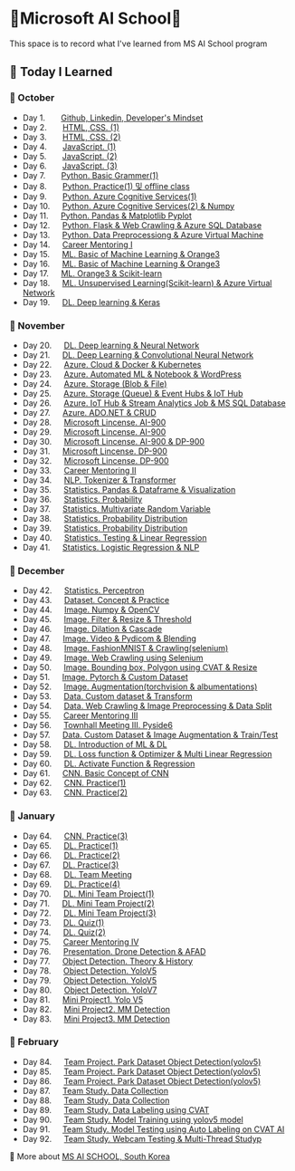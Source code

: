 # :school:Microsoft AI School:school:
This space is to record what I've learned from MS AI School program

## :memo: Today I Learned 
### :apple: October
- Day 1.  [Github, Linkedin, Developer's Mindset](https://github.com/yeoiksu/Microsoft-AI-School/tree/main/2022.10/10.04_d01_github_linkedln)
- Day 2.  [HTML, CSS. (1)](https://github.com/yeoiksu/Microsoft-AI-School/tree/main/2022.10/10.05_d02_html)
- Day 3.  [HTML, CSS. (2)](https://github.com/yeoiksu/Microsoft-AI-School/tree/main/2022.10/10.06_d03_css) 
- Day 4.  [JavaScript. (1)](https://github.com/yeoiksu/Microsoft-AI-School/tree/main/2022.10/10.07_d04_javascript) 
- Day 5.  [JavaScript. (2)](https://github.com/yeoiksu/Microsoft-AI-School/tree/main/2022.10/10.11_d05_javascript) 
- Day 6.  [JavaScript. (3)](https://github.com/yeoiksu/Microsoft-AI-School/tree/main/2022.10/10.12_d06_javascript) 
- Day 7.  [Python. Basic Grammer(1)](https://github.com/yeoiksu/Microsoft-AI-School/tree/main/2022.10/10.13_d07_python) 
- Day 8.  [Python. Practice(1)  및 offline class](https://github.com/yeoiksu/Microsoft-AI-School/tree/main/2022.10/10.14_d08_python)
- Day 9.  [Python. Azure Cognitive Services(1)](https://github.com/yeoiksu/Microsoft-AI-School/tree/main/2022.10/10.17_d09_azure)
- Day 10. &nbsp;&nbsp;[Python. Azure Cognitive Services(2) & Numpy](https://github.com/yeoiksu/Microsoft-AI-School/tree/main/2022.10/10.18_d10_azure)
- Day 11. &nbsp;&nbsp;[Python. Pandas & Matplotlib Pyplot](https://github.com/yeoiksu/Microsoft-AI-School/tree/main/2022.10/10.19_d11_pandas)
- Day 12. &nbsp;&nbsp;[Python. Flask & Web Crawling & Azure SQL Database](https://github.com/yeoiksu/Microsoft-AI-School/tree/main/2022.10/10.20_d12_webcrawling_database)
- Day 13. &nbsp;&nbsp;[Python. Data Preprocessiong & Azure Virtual Machine](https://github.com/yeoiksu/Microsoft-AI-School/tree/main/2022.10/10.21_d13_data_preprocessing)
- Day 14. &nbsp;&nbsp;[Career Mentoring I](https://github.com/yeoiksu/Microsoft-AI-School/tree/main/2022.10/10.24_d14_career_mentoring_1)
- Day 15. &nbsp;&nbsp;[ML. Basic of Machine Learning &  Orange3](https://github.com/yeoiksu/Microsoft-AI-School/tree/main/2022.10/10.25_d15_townhall_meeting_1)
- Day 16. &nbsp;&nbsp;[ML. Basic of Machine Learning &  Orange3](https://github.com/yeoiksu/Microsoft-AI-School/tree/main/2022.10/10.26_d16_machine_learning)
- Day 17. &nbsp;&nbsp;[ML. Orange3 & Scikit-learn](https://github.com/yeoiksu/Microsoft-AI-School/tree/main/2022.10/10.27_d17_machine_learning)
- Day 18. &nbsp;&nbsp;[ML. Unsupervised Learning(Scikit-learn) & Azure Virtual Network](https://github.com/yeoiksu/Microsoft-AI-School/tree/main/2022.10/10.28_d18_machine_learning)
- Day 19. &nbsp;&nbsp;[DL. Deep learning & Keras](https://github.com/yeoiksu/Microsoft-AI-School/tree/main/2022.10/10.31_d19_deep_learning)

### :lemon: November
- Day 20. &nbsp;&nbsp;[DL. Deep learning & Neural Network](https://github.com/yeoiksu/Microsoft-AI-School/tree/main/2022.11/11.01_d20_deep_learning)
- Day 21. &nbsp;&nbsp;[DL. Deep Learning & Convolutional Neural Network](https://github.com/yeoiksu/Microsoft-AI-School/tree/main/2022.11/11.02_d21_deep_learning)
- Day 22. &nbsp;&nbsp;[Azure. Cloud & Docker & Kubernetes](https://github.com/yeoiksu/Microsoft-AI-School/tree/main/2022.11/11.03_d22_cloud)
- Day 23. &nbsp;&nbsp;[Azure. Automated ML & Notebook & WordPress](https://github.com/yeoiksu/Microsoft-AI-School/tree/main/2022.11/11.04_d23_azure)
- Day 24. &nbsp;&nbsp;[Azure. Storage (Blob & File)](https://github.com/yeoiksu/Microsoft-AI-School/tree/main/2022.11/11.07_d24_azure)
- Day 25. &nbsp;&nbsp;[Azure. Storage (Queue) & Event Hubs & IoT Hub ](https://github.com/yeoiksu/Microsoft-AI-School/tree/main/2022.11/11.08_d25_azure)
- Day 26. &nbsp;&nbsp;[Azure. IoT Hub & Stream Analytics Job & MS SQL Database](https://github.com/yeoiksu/Microsoft-AI-School/tree/main/2022.11/11.09_d26_azure)
- Day 27. &nbsp;&nbsp;[Azure. ADO.NET & CRUD](https://github.com/yeoiksu/Microsoft-AI-School/tree/main/2022.11/11.10_d27_azure)
- Day 28. &nbsp;&nbsp;[Microsoft Lincense. AI-900](https://github.com/yeoiksu/Microsoft-AI-School/tree/main/2022.11/11.11_d28_ms_lincense)
- Day 29. &nbsp;&nbsp;[Microsoft Lincense. AI-900](https://github.com/yeoiksu/Microsoft-AI-School/tree/main/2022.11/11.14_d29_ms_lincense)
- Day 30. &nbsp;&nbsp;[Microsoft Lincense. AI-900 & DP-900](https://github.com/yeoiksu/Microsoft-AI-School/tree/main/2022.11/11.15_d30_ms_lincense)
- Day 31. &nbsp;&nbsp;[Microsoft Lincense. DP-900](https://github.com/yeoiksu/Microsoft-AI-School/tree/main/2022.11/11.16_d31_ms_lincense)
- Day 32. &nbsp;&nbsp;[Microsoft Lincense. DP-900](https://github.com/yeoiksu/Microsoft-AI-School/tree/main/2022.11/11.17_d32_ms_lincense)
- Day 33. &nbsp;&nbsp;[Career Mentoring II](https://github.com/yeoiksu/Microsoft-AI-School/tree/main/2022.11/11.18_d33_career_mentoring_2)
- Day 34. &nbsp;&nbsp;[NLP. Tokenizer & Transformer](https://github.com/yeoiksu/Microsoft-AI-School/tree/main/2022.11/11.21_d34_townhall_meeting_2)
- Day 35. &nbsp;&nbsp;[Statistics. Pandas & Dataframe & Visualization](https://github.com/yeoiksu/Microsoft-AI-School/tree/main/2022.11/11.22_d35_statistics)
- Day 36. &nbsp;&nbsp;[Statistics. Probability](https://github.com/yeoiksu/Microsoft-AI-School/tree/main/2022.11/11.23_d36_statistics)
- Day 37. &nbsp;&nbsp;[Statistics. Multivariate Random Variable](https://github.com/yeoiksu/Microsoft-AI-School/tree/main/2022.11/11.24_d37_statistics)
- Day 38. &nbsp;&nbsp;[Statistics. Probability Distribution](https://github.com/yeoiksu/Microsoft-AI-School/tree/main/2022.11/11.25_d38_statistics)
- Day 39. &nbsp;&nbsp;[Statistics. Probability Distribution](https://github.com/yeoiksu/Microsoft-AI-School/tree/main/2022.11/11.28_d39_statistics)
- Day 40. &nbsp;&nbsp;[Statistics. Testing & Linear Regression](https://github.com/yeoiksu/Microsoft-AI-School/tree/main/2022.11/11.29_d40_statistics)
- Day 41. &nbsp;&nbsp;[Statistics. Logistic Regression & NLP](https://github.com/yeoiksu/Microsoft-AI-School/tree/main/2022.11/11.30_d41_statistics)

### :banana: December
- Day 42. &nbsp;&nbsp;[Statistics. Perceptron](https://github.com/yeoiksu/Microsoft-AI-School/tree/main/2022.12/12.01_d42_statistics)
- Day 43. &nbsp;&nbsp;[Dataset. Concept & Practice](https://github.com/yeoiksu/Microsoft-AI-School/tree/main/2022.12/12.02_d43_dataset)
- Day 44. &nbsp;&nbsp;[Image. Numpy & OpenCV](https://github.com/yeoiksu/Microsoft-AI-School/tree/main/2022.12/12.05_d44_image)
- Day 45. &nbsp;&nbsp;[Image. Filter & Resize & Threshold](https://github.com/yeoiksu/Microsoft-AI-School/tree/main/2022.12/12.06_d45_image)
- Day 46. &nbsp;&nbsp;[Image. Dilation & Cascade](https://github.com/yeoiksu/Microsoft-AI-School/tree/main/2022.12/12.07_d46_image)
- Day 47. &nbsp;&nbsp;[Image. Video & Pydicom & Blending](https://github.com/yeoiksu/Microsoft-AI-School/tree/main/2022.12/12.08_d47_image)
- Day 48. &nbsp;&nbsp;[Image. FashionMNIST & Crawling(selenium) ](https://github.com/yeoiksu/Microsoft-AI-School/tree/main/2022.12/12.09_d48_image)
- Day 49. &nbsp;&nbsp;[Image. Web Crawling using Selenium](https://github.com/yeoiksu/Microsoft-AI-School/tree/main/2022.12/12.12_d49_image)
- Day 50. &nbsp;&nbsp;[Image. Bounding box, Polygon using CVAT & Resize](https://github.com/yeoiksu/Microsoft-AI-School/tree/main/2022.12/12.13_d50_image)
- Day 51. &nbsp;&nbsp;[Image. Pytorch & Custom Dataset](https://github.com/yeoiksu/Microsoft-AI-School/tree/main/2022.12/12.14_d51_image)
- Day 52. &nbsp;&nbsp;[Image. Augmentation(torchvision & albumentations)](https://github.com/yeoiksu/Microsoft-AI-School/tree/main/2022.12/12.15_d52_image)
- Day 53. &nbsp;&nbsp;[Data. Custom dataset & Transform](https://github.com/yeoiksu/Microsoft-AI-School/tree/main/2022.12/12.16_d53_data)
- Day 54. &nbsp;&nbsp;[Data. Web Crawling & Image Preprocessing & Data Split](https://github.com/yeoiksu/Microsoft-AI-School/tree/main/2022.12/12.19_d54_data)
- Day 55. &nbsp;&nbsp;[Career Mentoring III](https://github.com/yeoiksu/Microsoft-AI-School/tree/main/2022.12/12.20_d55_career_mentoring_3)
- Day 56. &nbsp;&nbsp;[Townhall Meeting III. Pyside6](https://github.com/yeoiksu/Microsoft-AI-School/tree/main/2022.12/12.21_d56_townhall_meeting_3)
- Day 57. &nbsp;&nbsp;[Data. Custom Dataset & Image Augmentation & Train/Test](https://github.com/yeoiksu/Microsoft-AI-School/tree/main/2022.12/12.22_d57_data)
- Day 58. &nbsp;&nbsp;[DL. Introduction of ML & DL](https://github.com/yeoiksu/Microsoft-AI-School/tree/main/2022.12/12.23.d58_deep_learning)
- Day 59. &nbsp;&nbsp;[DL. Loss function & Optimizer & Multi Linear Regression](https://github.com/yeoiksu/Microsoft-AI-School/tree/main/2022.12/12.26.d59_deep_learning)
- Day 60. &nbsp;&nbsp;[DL. Activate Function & Regression](https://github.com/yeoiksu/Microsoft-AI-School/tree/main/2022.12/12.27.d60_deep_learning)
- Day 61. &nbsp;&nbsp;[CNN. Basic Concept of CNN](https://github.com/yeoiksu/Microsoft-AI-School/tree/main/2022.12/12.28.d61_cnn)
- Day 62. &nbsp;&nbsp;[CNN. Practice(1)](https://github.com/yeoiksu/Microsoft-AI-School/tree/main/2022.12/12.29.d62_cnn)
- Day 63. &nbsp;&nbsp;[CNN. Practice(2)](https://github.com/yeoiksu/Microsoft-AI-School/tree/main/2022.12/12.30.d63_cnn)

### :peach: January
- Day 64. &nbsp;&nbsp;[CNN. Practice(3)](https://github.com/yeoiksu/Microsoft-AI-School/tree/main/2023.01/01.02.d64_cnn)
- Day 65. &nbsp;&nbsp;[DL. Practice(1)](https://github.com/yeoiksu/Microsoft-AI-School/tree/main/2023.01/01.03.d65_dl)
- Day 66. &nbsp;&nbsp;[DL. Practice(2)](https://github.com/yeoiksu/Microsoft-AI-School/tree/main/2023.01/01.04.d66_dl)
- Day 67. &nbsp;&nbsp;[DL. Practice(3)](https://github.com/yeoiksu/Microsoft-AI-School/tree/main/2023.01/01.05.d67_dl)
- Day 68. &nbsp;&nbsp;[DL. Team Meeting](https://github.com/yeoiksu/Microsoft-AI-School/tree/main/2023.01/01.06.d68_dl)
- Day 69. &nbsp;&nbsp;[DL. Practice(4)](https://github.com/yeoiksu/Microsoft-AI-School/tree/main/2023.01/01.09.d69_dl)
- Day 70. &nbsp;&nbsp;[DL. Mini Team Project(1)](https://github.com/yeoiksu/Microsoft-AI-School/tree/main/2023.01/01.10.d70_mini_project)
- Day 71. &nbsp;&nbsp;[DL. Mini Team Project(2)](https://github.com/yeoiksu/Microsoft-AI-School/tree/main/2023.01/01.11.d71_mini_project)
- Day 72. &nbsp;&nbsp;[DL. Mini Team Project(3)](https://github.com/yeoiksu/Microsoft-AI-School/tree/main/2023.01/01.12.d72_mini_project)
- Day 73. &nbsp;&nbsp;[DL. Quiz(1)](https://github.com/yeoiksu/Microsoft-AI-School/tree/main/2023.01/01.13.d73_quiz)
- Day 74. &nbsp;&nbsp;[DL. Quiz(2)](https://github.com/yeoiksu/Microsoft-AI-School/tree/main/2023.01/01.16.d74_quiz)
- Day 75. &nbsp;&nbsp;[Career Mentoring IV](https://github.com/yeoiksu/Microsoft-AI-School/tree/main/2023.01/01.17.d75_career_mentoring_4)
- Day 76. &nbsp;&nbsp;[Presentation. Drone Detection & AFAD](https://github.com/yeoiksu/Microsoft-AI-School/tree/main/2023.01/01.18.d76_presentation)
- Day 77. &nbsp;&nbsp;[Object Detection. Theory & History](https://github.com/yeoiksu/Microsoft-AI-School/tree/main/2023.01/01.19.d77_object_detection)
- Day 78. &nbsp;&nbsp;[Object Detection. YoloV5](https://github.com/yeoiksu/Microsoft-AI-School/tree/main/2023.01/01.20.d78_object_detection)
- Day 79. &nbsp;&nbsp;[Object Detection. YoloV5](https://github.com/yeoiksu/Microsoft-AI-School/tree/main/2023.01/01.25.d79_object_detection)
- Day 80. &nbsp;&nbsp;[Object Detection. YoloV7](https://github.com/yeoiksu/Microsoft-AI-School/tree/main/2023.01/01.26.d80_object_detection)
- Day 81. &nbsp;&nbsp;[Mini Project1. Yolo V5](https://github.com/yeoiksu/Microsoft-AI-School/tree/main/2023.01/01.27.d81_individual_project_1)
- Day 82. &nbsp;&nbsp;[Mini Project2. MM Detection](https://github.com/yeoiksu/Microsoft-AI-School/tree/main/2023.01/01.30.d82_individual__project_2)
- Day 83. &nbsp;&nbsp;[Mini Project3. MM Detection](https://github.com/yeoiksu/Microsoft-AI-School/tree/main/2023.01/01.31.d83_individual__project_3)

### :grapes: February
- Day 84. &nbsp;&nbsp;[Team Project. Park Dataset Object Detection(yolov5)](https://github.com/yeoiksu/Microsoft-AI-School/tree/main/2023.02/02.01.d84_team_project)
- Day 85. &nbsp;&nbsp;[Team Project. Park Dataset Object Detection(yolov5)](https://github.com/yeoiksu/Microsoft-AI-School/tree/main/2023.02/02.02.d85_team_project)
- Day 86. &nbsp;&nbsp;[Team Project. Park Dataset Object Detection(yolov5)](https://github.com/yeoiksu/Microsoft-AI-School/tree/main/2023.02/02.03.d86_team_project)
- Day 87. &nbsp;&nbsp;[Team Study. Data Collection](https://github.com/yeoiksu/Microsoft-AI-School/tree/main/2023.02/02.06.d87_team_study)
- Day 88. &nbsp;&nbsp;[Team Study. Data Collection](https://github.com/yeoiksu/Microsoft-AI-School/tree/main/2023.02/02.07.d88_team_study)
- Day 89. &nbsp;&nbsp;[Team Study. Data Labeling using CVAT](https://github.com/yeoiksu/Microsoft-AI-School/tree/main/2023.02/02.08.d89_team_study)
- Day 90. &nbsp;&nbsp;[Team Study. Model Training using yolov5 model](https://github.com/yeoiksu/Microsoft-AI-School/tree/main/2023.02/02.09.d90_team_study)
- Day 91. &nbsp;&nbsp;[Team Study. Model Testing using Auto Labeling on CVAT AI](https://github.com/yeoiksu/Microsoft-AI-School/tree/main/2023.02/02.10.d91_team_study)
- Day 92. &nbsp;&nbsp;[Team Study. Webcam Testing & Multi-Thread Studyp](https://github.com/yeoiksu/Microsoft-AI-School/tree/main/2023.02/02.13.d92_team_study)


:link: More about [MS AI SCHOOL, South Korea](https://msaischool.kr/)

<!--
- DAY 100. [Python. Pandas & Matplotlib Pyplot]()



### :watermelon: March
--!>
